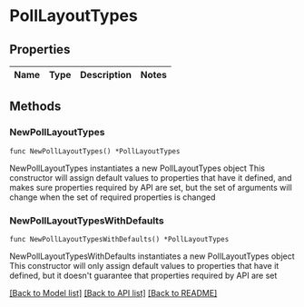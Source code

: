 # PollLayoutTypes

## Properties

Name | Type | Description | Notes
------------ | ------------- | ------------- | -------------

## Methods

### NewPollLayoutTypes

`func NewPollLayoutTypes() *PollLayoutTypes`

NewPollLayoutTypes instantiates a new PollLayoutTypes object
This constructor will assign default values to properties that have it defined,
and makes sure properties required by API are set, but the set of arguments
will change when the set of required properties is changed

### NewPollLayoutTypesWithDefaults

`func NewPollLayoutTypesWithDefaults() *PollLayoutTypes`

NewPollLayoutTypesWithDefaults instantiates a new PollLayoutTypes object
This constructor will only assign default values to properties that have it defined,
but it doesn't guarantee that properties required by API are set


[[Back to Model list]](../README.md#documentation-for-models) [[Back to API list]](../README.md#documentation-for-api-endpoints) [[Back to README]](../README.md)


